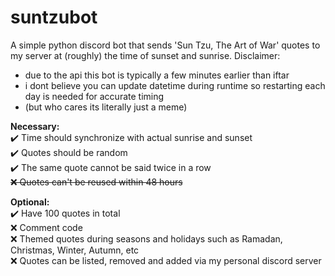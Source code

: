 # suntzubot
A simple python discord bot that sends 'Sun Tzu, The Art of War' quotes to my server at (roughly) the time of sunset and sunrise.
Disclaimer: 
- due to the api this bot is typically a few minutes earlier than iftar
- i dont believe you can update datetime during runtime so restarting each day is needed for accurate timing 
- (but who cares its literally just a meme) 

**Necessary:**\
✔️ Time should synchronize with actual sunrise and sunset\
✔️ Quotes should be random\
✔️ The same quote cannot be said twice in a row\
~~❌ Quotes can't be reused within 48 hours~~

**Optional:**\
✔️ Have 100 quotes in total\
❌ Comment code\
❌ Themed quotes during seasons and holidays such as Ramadan, Christmas, Winter, Autumn, etc\
❌ Quotes can be listed, removed and added via my personal discord server
